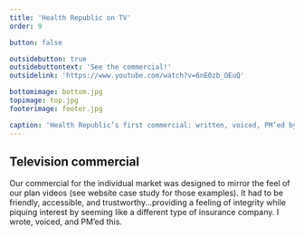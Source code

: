 ```yaml
---
title: 'Health Republic on TV'
order: 9

button: false

outsidebutton: true
outsidebuttontext: 'See the commercial!'
outsidelink: 'https://www.youtube.com/watch?v=6nE0zb_OEuQ'

bottomimage: bottom.jpg
topimage: top.jpg
footerimage: footer.jpg

caption: 'Health Republic’s first commercial: written, voiced, PM’ed by me.'
---
```


## Television commercial
Our commercial for the individual market was designed to mirror the feel of our plan videos (see website case study for those examples). It had to be friendly, accessible, and trustworthy...providing a feeling of integrity while piquing interest by seeming like a different type of insurance company. I wrote, voiced, and PM’ed this.